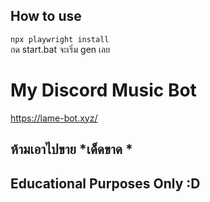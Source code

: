 ## How to use
```npx playwright install```
<br>กด start.bat จะเริ่ม gen เลย

# My Discord Music Bot
https://lame-bot.xyz/

## ห้ามเอาไปขาย *เด็ดขาด *

## Educational Purposes Only :D 

